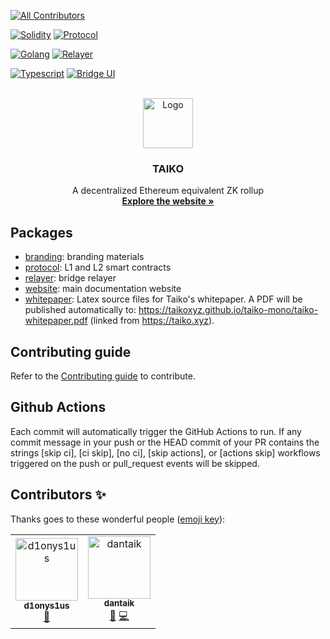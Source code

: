 <!-- BADGES -->
<!-- ALL-CONTRIBUTORS-BADGE:START - Do not remove or modify this section -->
[![All Contributors](https://img.shields.io/badge/all_contributors-2-orange.svg?style=flat-square)](#contributors-)
<!-- ALL-CONTRIBUTORS-BADGE:END -->

[![Solidity](https://github.com/taikoxyz/taiko-mono/actions/workflows/solidity.yml/badge.svg)](https://github.com/taikoxyz/taiko-mono/actions/workflows/solidity.yml)
[![Protocol](https://codecov.io/gh/taikoxyz/taiko-mono/branch/main/graph/badge.svg?token=E468X2PTJC&flag=protocol)](https://codecov.io/gh/taikoxyz/taiko-mono)

[![Golang](https://github.com/taikoxyz/taiko-mono/actions/workflows/golang.yml/badge.svg)](https://github.com/taikoxyz/taiko-mono/actions/workflows/golang.yml)
[![Relayer](https://codecov.io/gh/taikoxyz/taiko-mono/branch/main/graph/badge.svg?token=E468X2PTJC&flag=relayer)](https://codecov.io/gh/taikoxyz/taiko-mono)

[![Typescript](https://github.com/taikoxyz/taiko-mono/actions/workflows/typescript.yml/badge.svg)](https://github.com/taikoxyz/taiko-mono/actions/workflows/typescript.yml)
[![Bridge UI](https://codecov.io/gh/taikoxyz/taiko-mono/branch/main/graph/badge.svg?token=E468X2PTJC&flag=ui)](https://codecov.io/gh/taikoxyz/taiko-mono)

<!-- PROJECT LOGO -->
<br />
<div align="center">
  <img src="./packages/branding/Logo/SVG/Taiko_Logo_Fluo.svg" alt="Logo" width="80" height="80">

  <h3>TAIKO</h3>

  <p>
    A decentralized Ethereum equivalent ZK rollup
    <br />
    <a href="https://taiko.xyz" target="_blank"><strong>Explore the website »</strong></a>
    <br />
  </p>
</div>

## Packages

- [branding](./packages/branding/): branding materials
- [protocol](./packages/protocol/): L1 and L2 smart contracts
- [relayer](./packages/relayer/): bridge relayer
- [website](./packages/website/): main documentation website
- [whitepaper](./packages/whitepaper): Latex source files for Taiko's whitepaper. A PDF will be published automatically to: https://taikoxyz.github.io/taiko-mono/taiko-whitepaper.pdf (linked from https://taiko.xyz).

## Contributing guide

Refer to the [Contributing guide](./CONTRIBUTING.md) to contribute.

## Github Actions

Each commit will automatically trigger the GitHub Actions to run. If any commit message in your push or the HEAD commit of your PR contains the strings [skip ci], [ci skip], [no ci], [skip actions], or [actions skip] workflows triggered on the push or pull_request events will be skipped.

## Contributors ✨

Thanks goes to these wonderful people ([emoji key](https://allcontributors.org/docs/en/emoji-key)):
<!-- ALL-CONTRIBUTORS-LIST:START - Do not remove or modify this section -->
<!-- prettier-ignore-start -->
<!-- markdownlint-disable -->
<table>
  <tbody>
    <tr>
      <td align="center"><a href="https://github.com/d1onys1us"><img src="https://avatars.githubusercontent.com/u/13951458?v=4?s=100" width="100px;" alt="d1onys1us"/><br /><sub><b>d1onys1us</b></sub></a><br /><a href="https://github.com/taikoxyz/taiko-mono/commits?author=d1onys1us" title="Documentation">📖</a></td>
      <td align="center"><a href="http://taiko.xyz"><img src="https://avatars.githubusercontent.com/u/99078276?v=4?s=100" width="100px;" alt="dantaik"/><br /><sub><b>dantaik</b></sub></a><br /><a href="https://github.com/taikoxyz/taiko-mono/commits?author=dantaik" title="Documentation">📖</a> <a href="https://github.com/taikoxyz/taiko-mono/commits?author=dantaik" title="Code">💻</a></td>
    </tr>
  </tbody>
</table>

<!-- markdownlint-restore -->
<!-- prettier-ignore-end -->

<!-- ALL-CONTRIBUTORS-LIST:END -->

<!-- ALL-CONTRIBUTORS-LIST:START - Do not remove or modify this section -->
<!-- prettier-ignore-start -->
<!-- markdownlint-disable -->

<!-- markdownlint-restore -->
<!-- prettier-ignore-end -->

<!-- ALL-CONTRIBUTORS-LIST:END -->

